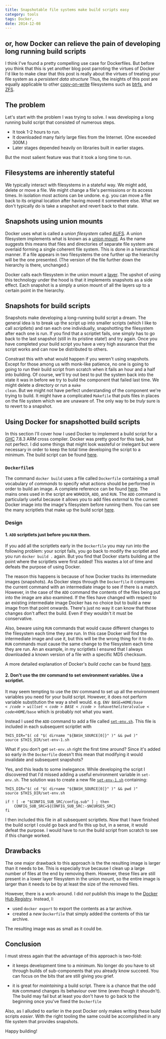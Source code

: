 ```yaml
---
title: Snapshotable file systems make build scripts easy
category: tools
tags: Docker,
date: 2014-12-08
---
```

## or, how Docker can relieve the pain of developing long running build scripts


I think I've found a pretty compelling use case for Dockerfiles.
But before you think that this is yet another blog post parroting the virtues of
Docker I'd like to make clear that this post is really
about the virtues of treating your file system as a *persistent data structure*
Thus, the insights of this post are equally applicable to other
[copy-on-write](http://en.wikipedia.org/wiki/Copy-on-write) filesystems such as [btrfs](http://en.wikipedia.org/wiki/Btrfs), and [ZFS](http://en.wikipedia.org/wiki/ZFS).


## The problem

Let's start with the problem I was trying to solve. I was developing a long running build script that consisted of numerous steps.

* It took 1-2 hours to run.
* It downloaded many fairly large files from the Internet. (One exceeded 300M.)
* Later stages depended heavily on libraries built in earlier stages.

But the most salient feature was that it took a long time to run.

## Filesystems are inherently stateful

We typically interact with filesystems in a stateful way. We might add, delete
or move a file. We might change a file's permissions or its access times. In isolation most actions can be undone. e.g. you can move a file back to its
original location after having moved it somewhere else. What we don't typically do is take a snapshot and revert back to that state.

## Snapshots using union mounts

Docker uses what is called a *union filesystem* called [AUFS](http://en.wikipedia.org/wiki/Aufs).
A union filesystem implements what is known as a
[union mount](http://en.wikipedia.org/wiki/Union_mount). As the name suggests this means
that files and directories of separate file system are overlaid forming a single coherent file system.
This is done in a hierarchical manner. If a file appears in two filesystems the one further
up the hierarchy will be the one presented. (The version of the file further down the hierarchy
is there, unchanged.)

Docker calls each filesystem in the union mount a [layer](https://docs.docker.com/terms/layer).
The upshot of using this technology under the hood is that it implements snapshots as a side effect.
Each snapshot is a simply a union mount of all the layers up to a certain point in the hierarchy.

## Snapshots for build scripts

Snapshots make developing a long-running build script a dream. The general idea is to break up the
script up into smaller scripts (which I like to call *scriptlets*) and ran each one individually,
snapshotting the filesystem after each one is run. If you find that a scriptlet fails, one simply
has to go back to the last snapshot (still in its pristine state!) and try again. Once you
have completed your build script you have a very high assurance that the script works and can
now be distributed to others.

Constrast this with what would happen if you weren't using snapshots. Except for those among us
with monk-like patience, no one is going to going to run their build script from scratch when
it fails an hour and a half into building. Of course, we'll try out best to put the system
back into the state it was in before we try to build the component that failed last time. We might
delete a directory or run a <code>make clean</code>. But we might not have perfect understanding
of the component we're trying to build. It might have a complicated <code>Makefile</code> that
puts files in places on the file system which we are unaware of. The only way to be *truly* sure
is to revert to a snapshot.

## Using Docker for snapshotted build scripts

In this section I'll cover how I used Docker to implement a build script for a
[GHC](http://haskell.org/ghc) 7.8.3 ARM cross compiler. Docker was pretty good for this task, but
not perfect. I did some things that might look wasteful or inelegant but were necessary in order
to keep the total time developing the script to a minimum. The build script can be found
[here](https://github.com/sseefried/docker-build-ghc-android).

### <code>Dockerfile</code>s

The command <code>docker build</code> uses a file called <code>Dockerfile</code> containing a small
vocabulary of *commands* to specify what actions should be performed in order to build an image.
A complete reference can be found [here](https://docs.docker.com/reference/builder/). The mains
ones used in the script are <code>WORKDIR</code>, <code>ADD</code>, and <code>RUN</code>. The
<code>ADD</code> command is particularly useful because it allows you to add files *external* to
the current Docker image into the image's filesystem before running them. You can see the
many scriptlets that make up the build script [here](https://github.com/sseefried/docker-build-ghc-android/tree/master/user-scripts).

### Design

#### 1. <code>ADD</code> scriptlets just before you <code>RUN</code> them.

If you add all the scriptlets early in the <code>Dockerfile</code> you may run into the following
problem: your script fails, you go back to modify the scriptlet and you run <code>docker build .</code>
again. But you find that Docker starts building at the point where the scriptlets were first
added! This wastes a lot of time and defeats the purpose of using Docker.

The reason this happens is because of how Docker tracks its intermediate images (snapshots).
As Docker steps through the <code>Dockerfile</code> it compares the current command with
an intermediate image to see if there is a match. However, in the case of the <code>ADD</code>
command the contents of the files being put into the image are also examined. If the files
have changed with respect to an existing intermediate image Docker has no choice but to build a new
image from that point onwards. There's just no way it can know that those changes don't affect
the build. Even if they wouldn't it must be conservative.

Also, beware using <code>RUN</code> commands that would cause different changes to the filesystem
each time they are run. In this case Docker *will* find the intermediate image and use it, but
this will be the wrong thing for it to do. <code>RUN</code> commands must cause the same
change to the filesystem each time they are run. An an example, in my scriptlets I ensured that I
always downloaded a known version of a file with a specific MD5 checksum.

A more detailed explanation of Docker's *build cache* can be found [here](https://docs.docker.com/articles/dockerfile_best-practices/#build-cache).

#### 2.  Don't use the <code>ENV</code> command to set environment variables. Use a scriptlet.

It may seem tempting to use the <code>ENV</code> command to set up all the environment variables
you need for your build script. However, it does not perform variable substitution the way
a shell would. e.g. <code>ENV BASE=$HOME/base</code> will set <code>BASE</code> to have the
literal value <code>$HOME/base</code> which is probably not what you want.

Instead I used the <code>ADD</code> command to add a file called
[<code>set-env.sh</code>](https://github.com/sseefried/docker-build-ghc-android/blob/master/user-scripts/set-env.sh).
This file is included in each subsequent scriptlet with


    THIS_DIR="$( cd "$( dirname "${BASH_SOURCE[0]}" )" && pwd )"
    source $THIS_DIR/set-env-1.sh

What if you don't get <code>set-env.sh</code> right the first time around? Since it's added
so early in the <code>Dockerfile</code> doesn't this mean that modifying it would invalidate
and subsequent snapshots?

Yes, and this leads to some inelegance. While developing the script I discovered that I'd missed
adding a useful environment variable in <code>set-env.sh</code>. The solution was to create a
new file [<code>set-env-1.sh</code>](https://github.com/sseefried/docker-build-ghc-android/blob/master/user-scripts/set-env-1.sh) containing:

    THIS_DIR="$( cd "$( dirname "${BASH_SOURCE[0]}" )" && pwd )"
    source $THIS_DIR/set-env.sh

    if ! [ -e "$CONFIG_SUB_SRC/config.sub" ] ; then
        CONFIG_SUB_SRC=${CONFIG_SUB_SRC:-$NCURSES_SRC}
    fi

I then included this file in all subsequent scriptlets. Now that I have finished the build script
I could go back and fix this up but, in a sense, it would defeat the purpose. I would have to
run the build script from scratch to see if this change worked.

## Drawbacks

The one major drawback to this approach is the the resulting image is larger than it needs to be.
This is especially true because I clean up a large number of files at the end by removing them.
However, these files are still present in a lower layer filesystem in the union mount, so the
entire image is larger than it needs to be by at least the size of the removed files.

However, there is a work-around. I did *not* publish this image to the [Docker Hub Registry](https://registry.hub.docker.com/). Instead, I:

* used <code>docker export</code> to export the contents as a tar archive.
* created a *new* <code>Dockerfile</code> that simply added the contents of this tar archive.

The resulting image was as small as it could be.

## Conclusion

I must stress again that the advantage of this approach is two-fold:

* it keeps development time to a minimum. No longer do you have to sit through builds of
  sub-components that you already know succeed. You can focus on the bits that are still giving you
  grief.

* it is great for *maintaining* a build script. There is a chance that the odd <code>RUN</code>
  command changes its behaviour over time (even though it shoudn't). The build may fail
  but at least you don't have to go back to the beginning once you've fixed the <code>Dockerfile</code>

Also, as I alluded to earlier in the post Docker only makes writing these build scripts *easier*.
With the right tooling the same could be accomplished in any file system that provides snapshots.

Happy building!
